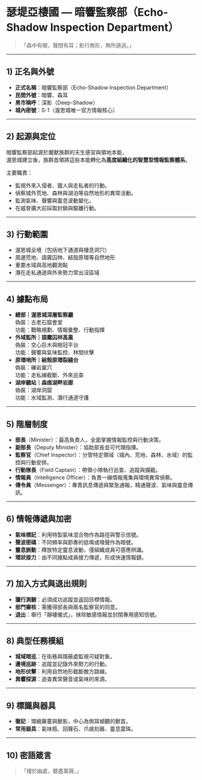 # 瑟堤亞棲國 — **暗響監察部**（Echo-Shadow Inspection Department）  
> 「森中有眼，聲間有耳；影行無形，無所遁逃。」

---

## 1) 正名與外號
- **正式名稱**：暗響監察部（Echo-Shadow Inspection Department）  
- **民間外號**：暗響、森耳  
- **黑市稱呼**：深影（Deep-Shadow）  
- **城內密號**：S-1（渥恩城唯一官方情報核心）  

---

## 2) 起源與定位
暗響監察部起源於魔獸族群的天生感官與領地本能，  
渥恩城建立後，族群首領將這些本能轉化為**高度組織化的智慧型情報監察體系**。  

主要職責：  
- 監視外來入侵者、獵人與走私者的行動。  
- 偵察城外荒地、森林與湖泊等自然地形的異常活動。  
- 監測氣味、聲響與靈息波動變化。  
- 在威脅擴大前採取封鎖與驅離行動。  

---

## 3) 行動範圍
- 渥恩城全境（包括地下通道與棲息洞穴）  
- 周邊荒地、語霧囚林、結殼原環等自然地形  
- 重要水域與高地觀測點  
- 潛在走私通道與外來勢力常出沒區域  

---

## 4) 據點布局
- **總部｜渥恩城深層監察廳**  
  偽裝：古老石窟會堂  
  功能：戰略規劃、情報彙整、行動指揮  
- **外域監所｜語霧囚林高巢**  
  偽裝：空心巨木與樹冠平台  
  功能：聲響與氣味監控、林間伏擊  
- **原環哨所｜結殼原環裂縫台**  
  偽裝：礫岩巢穴  
  功能：走私線截斷、外來巡查  
- **湖岸聽站｜森痕湖畔岩廊**  
  偽裝：湖岸洞窟  
  功能：水域監測、潛行通道守護  

---

## 5) 階層制度
- **部長**（Minister）：最高負責人，全面掌握情報監控與行動決策。  
- **副部長**（Deputy Minister）：協助部長並可代理指揮。  
- **監察官**（Chief Inspector）：分管特定領域（城內、荒地、森林、水域）的監控與行動安排。  
- **行動隊長**（Field Captain）：帶領小隊執行巡查、追蹤與攔截。  
- **情報員**（Intelligence Officer）：負責一線情報蒐集與環境異常偵察。  
- **傳令員**（Messenger）：專責訊息傳遞與緊急通報，精通聲波、氣味與靈息傳訊。  

---

## 6) 情報傳遞與加密
- **氣味標記**：利用特製氣味混合物作為路徑與警示信號。  
- **聲波密碼**：不同頻率與節奏的低鳴或嚎聲作為暗號。  
- **靈息脈動**：釋放特定靈息波動，僅組織成員可感應辨識。  
- **環狀接力**：由不同據點成員接力傳遞，形成快速情報鏈。  

---

## 7) 加入方式與退出規則
- **獵行測驗**：必須成功追蹤並返回目標情報。  
- **部門審核**：需獲得部長與兩名監察官的同意。  
- **退出**：舉行「靜棲儀式」，抹除敏感情報並封閉專用感知信號。  

---

## 8) 典型任務模組
- **城域暗巡**：在街巷與隱蔽處監視可疑對象。  
- **邊境巡跡**：追蹤並記錄外來勢力的行動。  
- **地形伏擊**：利用自然地形截斷敵方路線。  
- **異響探源**：追查異常聲音或氣味的來源。  

---

## 9) 標識與器具
- **徽記**：環繞藤蔓與獸影，中心為側耳傾聽的獸首。  
- **常用器具**：氣味瓶、回聲石、爪痕刻器、靈息震珠。  

---

## 10) 密語箴言
> 「棲於幽處，聽盡萬聲。」
